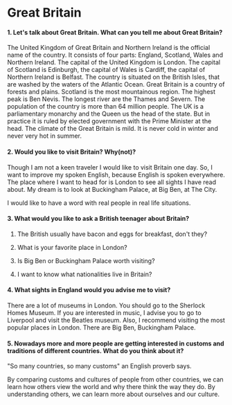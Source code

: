 Great Britain
=============

#### 1. Let's talk about Great Britain. What can you tell me about Great Britain?

The United Kingdom of Great Britain and Northern Ireland is the official name of
the country. It consists of four parts: England, Scotland, Wales and Northern
Ireland. The capital of the United Kingdom is London. The capital of Scotland is
Edinburgh, the capital of Wales is Cardiff, the capital of Northern Ireland is
Belfast. The country is situated on the British Isles, that are washed by the
waters of the Atlantic Ocean. Great Britain is a country of forests and plains.
Scotland is the most mountainous region. The highest peak is Ben Nevis. The
longest river are the Thames and Severn. The population of the country is more
than 64 million people. The UK is a parliamentary monarchy and the Queen us the
head of the state. But in practice it is ruled by elected government with the
Prime Minister at the head. The climate of the Great Britain is mild. It is
never cold in winter and never very hot in summer.

#### 2. Would you like to visit Britain? Why(not)?

Though I am not a keen traveler I would like to visit Britain one day. So, I
want to improve my spoken English, because English is spoken everywhere. The
place where I want to head for is London to see all sights I have read about. My
dream is to look at Buckingham Palace, at Big Ben, at The City.

I would like to have a word with real people in real life situations.

#### 3. What would you like to ask a British teenager about Britain?

1.  The British usually have bacon and eggs for breakfast, don't they?

2.  What is your favorite place in London?

3.  Is Big Ben or Buckingham Palace worth visiting?

4.  I want to know what nationalities live in Britain?

#### 4. What sights in England would you advise me to visit?

There are a lot of museums in London. You should go to the Sherlock Homes
Museum. If you are interested in music, I advise you to go to Liverpool and
visit the Beatles museum. Also, I recommend visiting the most popular places in
London. There are Big Ben, Buckingham Palace.

#### 5. Nowadays more and more people are getting interested in customs and traditions of different countries. What do you think about it?

"So many countries, so many customs" an English proverb says.

By comparing customs and cultures of people from other countries, we can learn
how others view the world and why there think the way they do. By understanding
others, we can learn more about ourselves and our culture.
